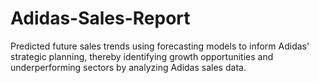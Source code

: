 # Adidas-Sales-Report
Predicted future sales trends using forecasting models to inform Adidas' strategic planning, thereby identifying growth opportunities and underperforming sectors by analyzing Adidas sales data.

